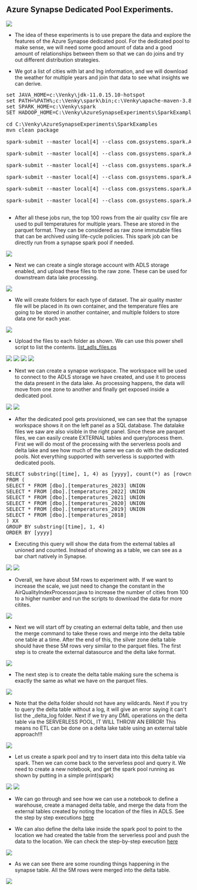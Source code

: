 ## Azure Synapse Dedicated Pool Experiments.

<img src="./images/multi-zone.png" />

* The idea of these experiments is to use prepare the data and explore the features of the Azure Synapse dedicated pool. For the dedicated pool to make sense, we will need some good amount of data and a good amount of relationships between them so that we can do joins and try out different distribution strategies. 

* We got a list of cities with lat and lng information, and we will download the weather for multiple years and join that data to see what insights we can derive.

<pre>
set JAVA_HOME=c:\Venky\jdk-11.0.15.10-hotspot
set PATH=%PATH%;c:\Venky\spark\bin;c:\Venky\apache-maven-3.8.6\bin
set SPARK_HOME=c:\Venky\spark
SET HADOOP_HOME=C:\Venky\AzureSynapseExperiments\SparkExamples

cd C:\Venky\AzureSynapseExperiments\SparkExamples
mvn clean package

spark-submit --master local[4] --class com.gssystems.spark.AirQualityIndexProcessor target\SparkExamples-1.0-SNAPSHOT.jar file:///C:/Venky/DP-203/AzureSynapseExperiments/datafiles/AirQualityIndex/ file:///C:/Venky/DP-203/AzureSynapseExperiments/datafiles/AirQualityIndexWithTemperatures_0/ 2023-01-01 2023-08-31

spark-submit --master local[4] --class com.gssystems.spark.AirQualityIndexProcessor target\SparkExamples-1.0-SNAPSHOT.jar file:///C:/Venky/DP-203/AzureSynapseExperiments/datafiles/AirQualityIndex/ file:///C:/Venky/DP-203/AzureSynapseExperiments/datafiles/AirQualityIndexWithTemperatures_1/ 2022-01-01 2022-12-31

spark-submit --master local[4] --class com.gssystems.spark.AirQualityIndexProcessor target\SparkExamples-1.0-SNAPSHOT.jar file:///C:/Venky/DP-203/AzureSynapseExperiments/datafiles/AirQualityIndex/ file:///C:/Venky/DP-203/AzureSynapseExperiments/datafiles/AirQualityIndexWithTemperatures_2/ 2021-01-01 2021-12-31

spark-submit --master local[4] --class com.gssystems.spark.AirQualityIndexProcessor target\SparkExamples-1.0-SNAPSHOT.jar file:///C:/Venky/DP-203/AzureSynapseExperiments/datafiles/AirQualityIndex/ file:///C:/Venky/DP-203/AzureSynapseExperiments/datafiles/AirQualityIndexWithTemperatures_3/ 2020-01-01 2020-12-31

spark-submit --master local[4] --class com.gssystems.spark.AirQualityIndexProcessor target\SparkExamples-1.0-SNAPSHOT.jar file:///C:/Venky/DP-203/AzureSynapseExperiments/datafiles/AirQualityIndex/ file:///C:/Venky/DP-203/AzureSynapseExperiments/datafiles/AirQualityIndexWithTemperatures_4/ 2019-01-01 2019-12-31

spark-submit --master local[4] --class com.gssystems.spark.AirQualityIndexProcessor target\SparkExamples-1.0-SNAPSHOT.jar file:///C:/Venky/DP-203/AzureSynapseExperiments/datafiles/AirQualityIndex/ file:///C:/Venky/DP-203/AzureSynapseExperiments/datafiles/AirQualityIndexWithTemperatures_5/ 2018-01-01 2018-12-31

</pre>

* After all these jobs run, the top 100 rows from the air quality csv file are used to pull temperatures for multiple years. These are stored in the parquet format. They can be considered as raw zone immutable files that can be archived using life-cycle policies. This spark job can be directly run from a synapse spark pool if needed. 

<img src="./images/data_files_generated.png" />

* Next we can create a single storage account with ADLS storage enabled, and upload these files to the raw zone. These can be used for downstream data lake processing.

<img src="./images/img_001.png" />

* We will create folders for each type of dataset. The air quality master file will be placed in its own container, and the temperature files are going to be stored in another container, and multiple folders to store data one for each year.

<img src="./images/img_002.png" />

* Upload the files to each folder as shown. We can use this power shell script to list the contents. <a href="./list_adls_files.ps">list_adls_files.ps</a>

<img src="./images/img_003.png" />

<img src="./images/img_004.png" />

<img src="./images/img_005.png" />

<img src="./images/img_006.png" />

* Next we can create a synapse workspace. The workspace will be used to connect to the ADLS storage we have created, and use it to process the data present in the data lake. As processing happens, the data will move from one zone to another and finally get exposed inside a dedicated pool. 

<img src="./images/img_007.png" />

<img src="./images/img_008.png" />

* After the dedicated pool gets provisioned, we can see that the synapse workspace shows it on the left panel as a SQL database. The datalake files we saw are also visible in the right panel. Since these are parquet files, we can easily create EXTERNAL tables and query/process them. First we will do most of the processing with the serverless pools and delta lake and see how much of the same we can do with the dedicated pools. Not everything supported with serverless is supported with dedicated pools.

<pre>
SELECT substring([time], 1, 4) as [yyyy], count(*) as [rowcnt]
FROM ( 
SELECT * FROM [dbo].[temperatures_2023] UNION
SELECT * FROM [dbo].[temperatures_2022] UNION
SELECT * FROM [dbo].[temperatures_2021] UNION
SELECT * FROM [dbo].[temperatures_2020] UNION
SELECT * FROM [dbo].[temperatures_2019] UNION
SELECT * FROM [dbo].[temperatures_2018]
) XX
GROUP BY substring([time], 1, 4) 
ORDER BY [yyyy]
</pre>

* Executing this query will show the data from the external tables all unioned and counted. Instead of showing as a table, we can see as a bar chart natively in Synapse. 

<img src="./images/img_009.png" />

<img src="./images/img_010.png" />

* Overall, we have about 5M rows to experiment with. If we want to increase the scale, we just need to change the constant in the AirQualityIndexProcessor.java to increase the number of cities from 100 to a higher number and run the scripts to download the data for more citites. 

<img src="./images/img_011.png" />

* Next we will start off by creating an external delta table, and then use the merge command to take these rows and merge into the delta table one table at a time. After the end of this, the silver zone delta table should have these 5M rows very similar to the parquet files. The first step is to create the external datasource and the delta lake format. 

<img src="./images/img_012.png" />

* The next step is to create the delta table making sure the schema is exactly the same as what we have on the parquet files. 

<img src="./images/img_013.png" />

* Note that the delta folder should not have any wildcards. Next if you try to query the delta table without a log, it will give an error saying it can't list the _delta_log folder. Next if we try any DML operations on the delta table via the SERVERLESS POOL, IT WILL THROW AN ERROR! This means no ETL can be done on a delta lake table using an external table approach!!! 

<img src="./images/img_014.png" />

* Let us create a spark pool and try to insert data into this delta table via spark. Then we can come back to the serverless pool and query it. We need to create a new notebook, and get the spark pool running as shown by putting in a simple print(spark)

<img src="./images/img_015.png" />

<img src="./images/img_016.png" />

* We can go through and see how we can use a notebook to define a warehouse, create a managed delta table, and merge the data from the external tables created by noting the location of the files in ADLS. See the step by step executions <a href="./Create_and_Merge_Delta_Table_ManagedTable.ipynb">here</a>

* We can also define the delta lake inside the spark pool to point to the location we had created the table from the serverless pool and push the data to the location. We can check the step-by-step execution <a href="./Merge_Into_Delta_Table_External.ipynb">here</a>

<img src="./images/img_020.png" />

* As we can see there are some rounding things happening in the synapse table. All the 5M rows were merged into the delta table. 

<img src="./images/img_021.png" />











